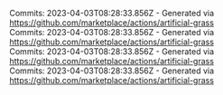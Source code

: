 Commits: 2023-04-03T08:28:33.856Z - Generated via https://github.com/marketplace/actions/artificial-grass
<br>
Commits: 2023-04-03T08:28:33.856Z - Generated via https://github.com/marketplace/actions/artificial-grass
<br>
Commits: 2023-04-03T08:28:33.856Z - Generated via https://github.com/marketplace/actions/artificial-grass
<br>
Commits: 2023-04-03T08:28:33.856Z - Generated via https://github.com/marketplace/actions/artificial-grass
<br>
